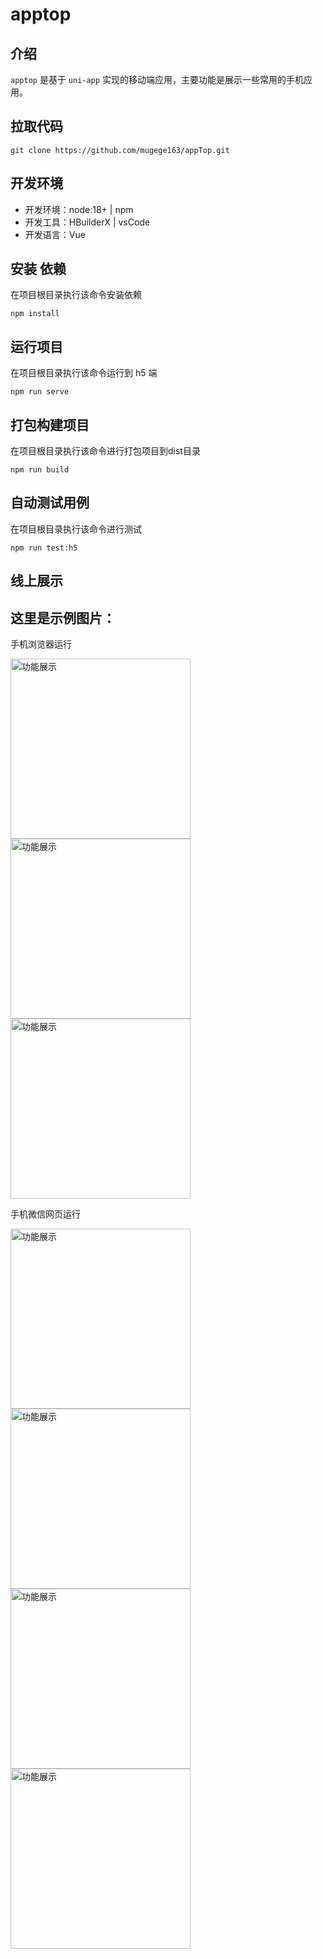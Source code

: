 # apptop

## 介绍

`apptop` 是基于 `uni-app` 实现的移动端应用，主要功能是展示一些常用的手机应用。

## 拉取代码
```
git clone https://github.com/mugege163/appTop.git
```

## 开发环境
- 开发环境：node:18+ | npm
- 开发工具：HBuilderX | vsCode
- 开发语言：Vue


## 安装 依赖

在项目根目录执行该命令安装依赖
```
npm install
```
## 运行项目

在项目根目录执行该命令运行到 h5 端
```
npm run serve
```
## 打包构建项目

在项目根目录执行该命令进行打包项目到dist目录
```
npm run build
```


## 自动测试用例

在项目根目录执行该命令进行测试
```
npm run test:h5
```
## 线上展示

## 这里是示例图片：


手机浏览器运行


<img src="assets/img/1.jpg" alt="功能展示" width="288" height="auto">
<img src="assets/img/2.jpg" alt="功能展示" width="288" height="auto">
<img src="assets/img/3.jpg" alt="功能展示" width="288" height="auto">

手机微信网页运行

<img src="assets/img/4.jpg" alt="功能展示" width="288" height="auto">
<img src="assets/img/5.jpg" alt="功能展示" width="288" height="auto">
<img src="assets/img/6.jpg" alt="功能展示" width="288" height="auto">
<img src="assets/img/7.jpg" alt="功能展示" width="288" height="auto">
